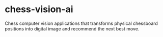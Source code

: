 # chess-vision-ai
Chess computer vision applications that transforms physical chessboard positions into digital image and recommend the next best move.
